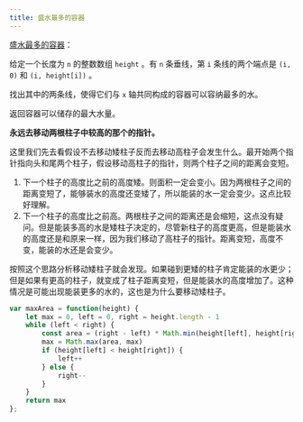 ```yaml
---
title: 盛水最多的容器
---
```

[盛水最多的容器]()：

给定一个长度为 `n` 的整数数组 `height` 。有 `n` 条垂线，第 `i` 条线的两个端点是 `(i, 0)` 和 `(i, height[i])` 。

找出其中的两条线，使得它们与 `x` 轴共同构成的容器可以容纳最多的水。

返回容器可以储存的最大水量。


**永远去移动两根柱子中较高的那个的指针。**

这里我们先去看假设不去移动矮柱子反而去移动高柱子会发生什么。最开始两个指针指向头和尾两个柱子，假设移动高柱子的指针，则两个柱子之间的距离会变短。

1. 下一个柱子的高度比之前的高度矮。则面积一定会变小。因为两根柱子之间的距离变短了，能够装水的高度还变矮了，所以能装的水一定会变少。这点比较好理解。
2. 下一个柱子的高度比之前高。两根柱子之间的距离还是会缩短，这点没有疑问。但是能装多高的水是矮柱子决定的，尽管新柱子的高度更高，但是能装水的高度还是和原来一样，因为我们移动了高柱子的指针。距离变短，高度不变，能装的水还是会变少。

按照这个思路分析移动矮柱子就会发现。如果碰到更矮的柱子肯定能装的水更少；但是如果有更高的柱子，就变成了柱子距离变短，但是能装水的高度增加了。这种情况是可能出现能装更多的水的，这也是为什么要移动矮柱子。

```js
var maxArea = function(height) {
    let max = 0, left = 0, right = height.length - 1
    while (left < right) {
        const area = (right - left) * Math.min(height[left], height[right])
        max = Math.max(area, max) 
        if (height[left] < height[right]) {
            left++
        } else {
            right--
        }
    }
    return max
};
```

